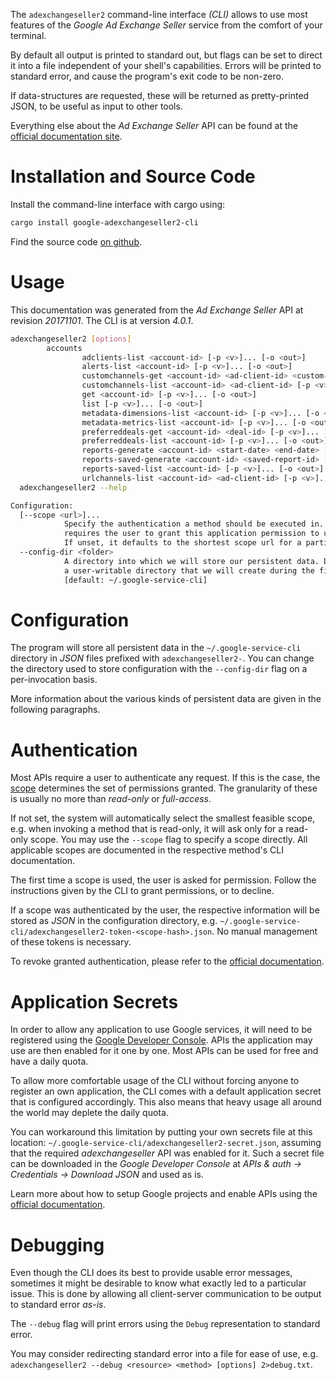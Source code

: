 <!---
DO NOT EDIT !
This file was generated automatically from 'src/generator/templates/cli/README.md.mako'
DO NOT EDIT !
-->
The `adexchangeseller2` command-line interface *(CLI)* allows to use most features of the *Google Ad Exchange Seller* service from the comfort of your terminal.

By default all output is printed to standard out, but flags can be set to direct it into a file independent of your shell's
capabilities. Errors will be printed to standard error, and cause the program's exit code to be non-zero.

If data-structures are requested, these will be returned as pretty-printed JSON, to be useful as input to other tools.

Everything else about the *Ad Exchange Seller* API can be found at the
[official documentation site](https://developers.google.com/ad-exchange/seller-rest/).

# Installation and Source Code

Install the command-line interface with cargo using:

```bash
cargo install google-adexchangeseller2-cli
```

Find the source code [on github](https://github.com/Byron/google-apis-rs/tree/main/gen/adexchangeseller2-cli).

# Usage

This documentation was generated from the *Ad Exchange Seller* API at revision *20171101*. The CLI is at version *4.0.1*.

```bash
adexchangeseller2 [options]
        accounts
                adclients-list <account-id> [-p <v>]... [-o <out>]
                alerts-list <account-id> [-p <v>]... [-o <out>]
                customchannels-get <account-id> <ad-client-id> <custom-channel-id> [-p <v>]... [-o <out>]
                customchannels-list <account-id> <ad-client-id> [-p <v>]... [-o <out>]
                get <account-id> [-p <v>]... [-o <out>]
                list [-p <v>]... [-o <out>]
                metadata-dimensions-list <account-id> [-p <v>]... [-o <out>]
                metadata-metrics-list <account-id> [-p <v>]... [-o <out>]
                preferreddeals-get <account-id> <deal-id> [-p <v>]... [-o <out>]
                preferreddeals-list <account-id> [-p <v>]... [-o <out>]
                reports-generate <account-id> <start-date> <end-date> [-p <v>]... [-o <out>]
                reports-saved-generate <account-id> <saved-report-id> [-p <v>]... [-o <out>]
                reports-saved-list <account-id> [-p <v>]... [-o <out>]
                urlchannels-list <account-id> <ad-client-id> [-p <v>]... [-o <out>]
  adexchangeseller2 --help

Configuration:
  [--scope <url>]...
            Specify the authentication a method should be executed in. Each scope
            requires the user to grant this application permission to use it.
            If unset, it defaults to the shortest scope url for a particular method.
  --config-dir <folder>
            A directory into which we will store our persistent data. Defaults to
            a user-writable directory that we will create during the first invocation.
            [default: ~/.google-service-cli]

```

# Configuration

The program will store all persistent data in the `~/.google-service-cli` directory in *JSON* files prefixed with `adexchangeseller2-`.  You can change the directory used to store configuration with the `--config-dir` flag on a per-invocation basis.

More information about the various kinds of persistent data are given in the following paragraphs.

# Authentication

Most APIs require a user to authenticate any request. If this is the case, the [scope][scopes] determines the 
set of permissions granted. The granularity of these is usually no more than *read-only* or *full-access*.

If not set, the system will automatically select the smallest feasible scope, e.g. when invoking a
method that is read-only, it will ask only for a read-only scope. 
You may use the `--scope` flag to specify a scope directly. 
All applicable scopes are documented in the respective method's CLI documentation.

The first time a scope is used, the user is asked for permission. Follow the instructions given 
by the CLI to grant permissions, or to decline.

If a scope was authenticated by the user, the respective information will be stored as *JSON* in the configuration
directory, e.g. `~/.google-service-cli/adexchangeseller2-token-<scope-hash>.json`. No manual management of these tokens
is necessary.

To revoke granted authentication, please refer to the [official documentation][revoke-access].

# Application Secrets

In order to allow any application to use Google services, it will need to be registered using the 
[Google Developer Console][google-dev-console]. APIs the application may use are then enabled for it
one by one. Most APIs can be used for free and have a daily quota.

To allow more comfortable usage of the CLI without forcing anyone to register an own application, the CLI
comes with a default application secret that is configured accordingly. This also means that heavy usage
all around the world may deplete the daily quota.

You can workaround this limitation by putting your own secrets file at this location: 
`~/.google-service-cli/adexchangeseller2-secret.json`, assuming that the required *adexchangeseller* API 
was enabled for it. Such a secret file can be downloaded in the *Google Developer Console* at 
*APIs & auth -> Credentials -> Download JSON* and used as is.

Learn more about how to setup Google projects and enable APIs using the [official documentation][google-project-new].


# Debugging

Even though the CLI does its best to provide usable error messages, sometimes it might be desirable to know
what exactly led to a particular issue. This is done by allowing all client-server communication to be 
output to standard error *as-is*.

The `--debug` flag will print errors using the `Debug` representation to standard error.

You may consider redirecting standard error into a file for ease of use, e.g. `adexchangeseller2 --debug <resource> <method> [options] 2>debug.txt`.


[scopes]: https://developers.google.com/+/api/oauth#scopes
[revoke-access]: http://webapps.stackexchange.com/a/30849
[google-dev-console]: https://console.developers.google.com/
[google-project-new]: https://developers.google.com/console/help/new/
